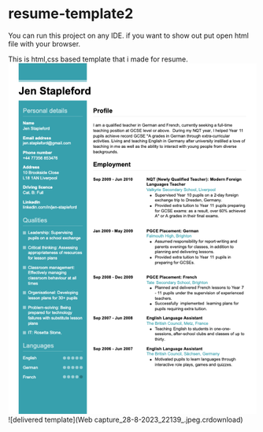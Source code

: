 # resume-template2
You can run this project on any IDE. if you want to show out put open html file with your browser.


This is html,css based template that i made for resume.
![demanding template](task2.png)
![delivered template](Web capture_28-8-2023_22139_.jpeg.crdownload)



